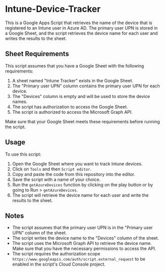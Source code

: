 # Intune-Device-Tracker
This is a Google Apps Script that retrieves the name of the device that is registered to an Intune user in Azure AD. The primary user UPN is stored in a Google Sheet, and the script retrieves the device name for each user and writes the results to the sheet.

## Sheet Requirements
This script assumes that you have a Google Sheet with the following requirements:

1. A sheet named "Intune Tracker" exists in the Google Sheet.
2. The "Primary user UPN" column contains the primary user UPN for each device.
3. The "Devices" column is empty and will be used to store the device names.
4. The script has authorization to access the Google Sheet.
5. The script is authorized to access the Microsoft Graph API.

Make sure that your Google Sheet meets these requirements before running the script.

## Usage
To use this script:

1. Open the Google Sheet where you want to track Intune devices.
2. Click on `Tools` and then `Script editor`.
3. Copy and paste the code from this repository into the editor.
4. Save the script with a name of your choice.
5. Run the `getAzureDevices` function by clicking on the play button or by going to Run > `getAzureDevices`.
6. The script will retrieve the device name for each user and write the results to the sheet.

## Notes
* The script assumes that the primary user UPN is in the "Primary user UPN" column of the sheet.
* The script writes the device name to the "Devices" column of the sheet.
* The script uses the Microsoft Graph API to retrieve the device name. Make sure that you have the necessary permissions to access the API.
* The script requires the authorization scope `https://www.googleapis.com/auth/script.external_request` to be enabled in the script's Cloud Console project.
